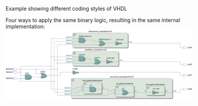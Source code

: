 Example showing different coding styles of VHDL 

Four ways to apply the same binary logic, resulting in the same internal implementation:
![RTL viewer](doc/RTL_viewer.png)

